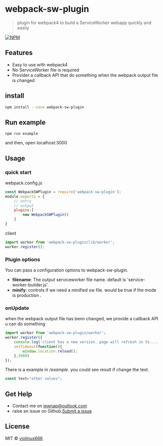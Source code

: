 # webpack-sw-plugin

> plugin for webpack4 to build a ServiceWorker webapp quickly and easily

[![NPM](https://img.shields.io/npm/v/webpack-sw-plugin.svg)](https://www.npmjs.com/package/webpack-sw-plugin) 

## Features

- Easy to use with webpack4
- No ServiceWorker file is required
- Provider a callback API that do something when the webpack output file is changed

## install

```bash
npm install --save webpack-sw-plugin
```

## Run example

```
npm run example
```

and then, open localhost:3000


## Usage

### quick start

webpack.config.js

```jsx
const WebpackSWPlugin = require('webpack-sw-plugin');
module.exports = {
    // entry
    // output
    plugins:[
        new WebpackSWPlugin()
    ]
}
```

client

```jsx
import worker from 'webpack-sw-plugin/lib/worker';
worker.register();
```

### Plugin options

You can pass a configuration options to webpack-sw-plugin.

- **filename**: The output serviceworker file name. default is 'service-worker-builder.js'.
- **minify**: controls if we need a minified sw file. would be true if the mode is production .

### onUpdate

when the webpack output file has benn changed, we provide a callback API u can do something

```jsx
import worker from 'webpack-sw-plugin/worker';
worker.register({
    console.log('client has a new version. page will refresh in 5s....');
    setTimeout(function(){
        window.location.reload();
    },5000)
});
```

There is a example in */example*. you could see result if change the text.

```jsx
const text="other values";
```

## Get Help

- Contact me on iewnap@outlook.com
- raise an issue on Github.[Submit a issue](https://github.com/violinux666/webpack-sw-plugin/issues/new)

## License

MIT © [violinux666](https://github.com/violinux666)